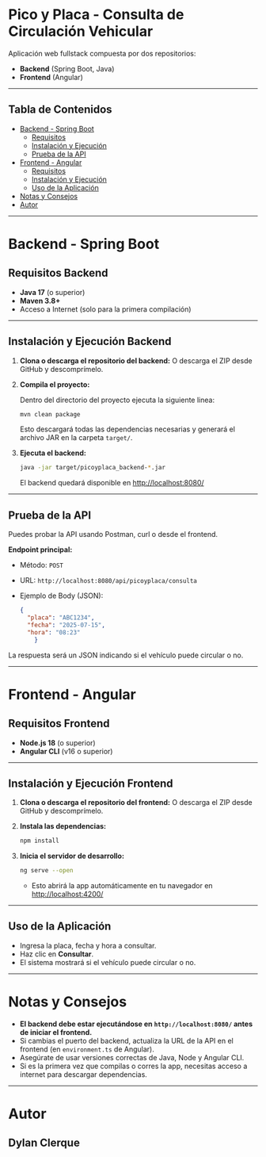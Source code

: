 # Pico y Placa - Consulta de Circulación Vehicular

Aplicación web fullstack compuesta por dos repositorios:  
- **Backend** (Spring Boot, Java)
- **Frontend** (Angular)

---

## Tabla de Contenidos

- [Backend - Spring Boot](#backend---spring-boot)
  - [Requisitos](#requisitos-backend)
  - [Instalación y Ejecución](#instalación-y-ejecución-backend)
  - [Prueba de la API](#prueba-de-la-api)
- [Frontend - Angular](#frontend---angular)
  - [Requisitos](#requisitos-frontend)
  - [Instalación y Ejecución](#instalación-y-ejecución-frontend)
  - [Uso de la Aplicación](#uso-de-la-aplicación)
- [Notas y Consejos](#notas-y-consejos)
- [Autor](#autor)

---

# Backend - Spring Boot

## Requisitos Backend

- **Java 17** (o superior)
- **Maven 3.8+**
- Acceso a Internet (solo para la primera compilación)

---

## Instalación y Ejecución Backend

1. **Clona o descarga el repositorio del backend:**
    O descarga el ZIP desde GitHub y descomprímelo.

2. **Compila el proyecto:**

    Dentro del directorio del proyecto ejecuta la siguiente linea:
   ```bash
   mvn clean package
   ```

    Esto descargará todas las dependencias necesarias y generará el archivo JAR en la carpeta `target/`.

3. **Ejecuta el backend:**

    ```bash
    java -jar target/picoyplaca_backend-*.jar
    ```

    El backend quedará disponible en [http://localhost:8080/](http://localhost:8080/)

---

## Prueba de la API

Puedes probar la API usando Postman, curl o desde el frontend.

**Endpoint principal:**

- Método: `POST`
- URL: `http://localhost:8080/api/picoyplaca/consulta`
- Ejemplo de Body (JSON):

    ```json
    {
      "placa": "ABC1234",
      "fecha": "2025-07-15",
      "hora": "08:23"
        }
    ```

La respuesta será un JSON indicando si el vehículo puede circular o no.

---

# Frontend - Angular

## Requisitos Frontend

- **Node.js 18** (o superior)
- **Angular CLI** (v16 o superior)

---

## Instalación y Ejecución Frontend

1. **Clona o descarga el repositorio del frontend:**
    O descarga el ZIP desde GitHub y descomprímelo.

2. **Instala las dependencias:**

   ```bash
   npm install
   ```
    

4. **Inicia el servidor de desarrollo:**

    ```bash
    ng serve --open
    ```
    - Esto abrirá la app automáticamente en tu navegador en  
      [http://localhost:4200/](http://localhost:4200/)

---

## Uso de la Aplicación

- Ingresa la placa, fecha y hora a consultar.
- Haz clic en **Consultar**.
- El sistema mostrará si el vehículo puede circular o no.

---

# Notas y Consejos

- **El backend debe estar ejecutándose en `http://localhost:8080/` antes de iniciar el frontend.**
- Si cambias el puerto del backend, actualiza la URL de la API en el frontend (en `environment.ts` de Angular).
- Asegúrate de usar versiones correctas de Java, Node y Angular CLI.
- Si es la primera vez que compilas o corres la app, necesitas acceso a internet para descargar dependencias.

---

# Autor

**Dylan Clerque**  
---

